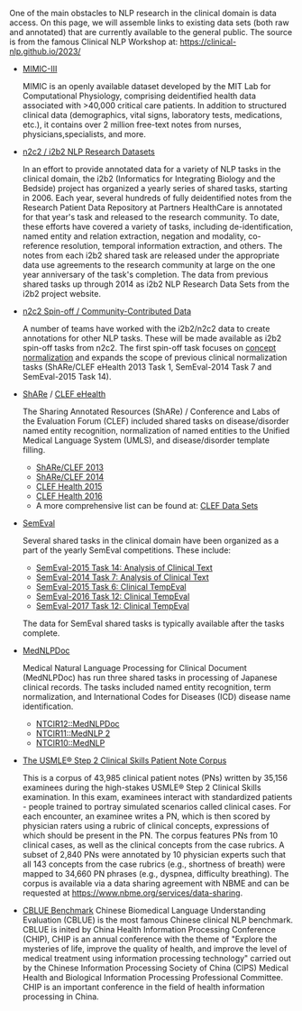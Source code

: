 One of the main obstacles to NLP research in the clinical domain is data access. On this page, we will assemble links to existing data sets (both raw and annotated) that are currently available to the general public. The source is from the famous Clinical NLP Workshop at: https://clinical-nlp.github.io/2023/

-   [MIMIC-III](https://mimic.mit.edu/)
    
    MIMIC is an openly available dataset developed by the MIT Lab for Computational Physiology, comprising deidentified health data associated with >40,000 critical care patients. In addition to structured clinical data (demographics, vital signs, laboratory tests, medications, etc.), it contains over 2 million free-text notes from nurses, physicians,specialists, and more.
    
-   [n2c2 / i2b2 NLP Research Datasets](https://www.i2b2.org/NLP/DataSets/Main.php)
    
    In an effort to provide annotated data for a variety of NLP tasks in the clinical domain, the i2b2 (Informatics for Integrating Biology and the Bedside) project has organized a yearly series of shared tasks, starting in 2006. Each year, several hundreds of fully deidentified notes from the Research Patient Data Repository at Partners HealthCare is annotated for that year's task and released to the research community. To date, these efforts have covered a variety of tasks, including de-identification, named entity and relation extraction, negation and modality, co-reference resolution, temporal information extraction, and others. The notes from each i2b2 shared task are released under the appropriate data use agreements to the research community at large on the one year anniversary of the task's completion. The data from previous shared tasks up through 2014 as i2b2 NLP Research Data Sets from the i2b2 project website.
    
-   [n2c2 Spin-off / Community-Contributed Data](https://www.i2b2.org/NLP/DataSets/Main.php)
    
    A number of teams have worked with the i2b2/n2c2 data to create annotations for other NLP tasks. These will be made available as i2b2 spin-off tasks from n2c2. The first spin-off task focuses on [concept normalization](https://n2c2.dbmi.hms.harvard.edu/track3) and expands the scope of previous clinical normalization tasks (ShARe/CLEF eHealth 2013 Task 1, SemEval-2014 Task 7 and SemEval-2015 Task 14).
    
-   [ShARe](https://projectreporter.nih.gov/project_info_description.cfm?aid=7985218&icde=30371551)  /  [CLEF eHealth](https://sites.google.com/site/clefehealth/)
    
    The Sharing Annotated Resources (ShARe) / Conference and Labs of the Evaluation Forum (CLEF) included shared tasks on disease/disorder named entity recognition, normalization of named entities to the Unified Medical Language System (UMLS), and disease/disorder template filling.
    
    -   [ShARe/CLEF 2013](https://sites.google.com/site/shareclefehealth/)
    -   [ShARe/CLEF 2014](http://clefehealth2014.dcu.ie/task-2)
    -   [CLEF Health 2015](https://sites.google.com/site/clefehealth2015/)
    -   [CLEF Health 2016](https://sites.google.com/site/clefehealth2016/)
    -   A more comprehensive list can be found at:  [CLEF Data Sets](https://sites.google.com/site/clefehealth/datasets)
    
-   [SemEval](http://alt.qcri.org/semeval2016/)
    
    Several shared tasks in the clinical domain have been organized as a part of the yearly SemEval competitions. These include:
    
    -   [SemEval-2015 Task 14: Analysis of Clinical Text](http://alt.qcri.org/semeval2015/task14/)
    -   [SemEval-2014 Task 7: Analysis of Clinical Text](http://alt.qcri.org/semeval2014/task7/)
    -   [SemEval-2015 Task 6: Clinical TempEval](http://alt.qcri.org/semeval2015/task6/)
    -   [SemEval-2016 Task 12: Clinical TempEval](http://alt.qcri.org/semeval2016/task12/)
    -   [SemEval-2017 Task 12: Clinical TempEval](http://alt.qcri.org/semeval2017/task12/)
    
    The data for SemEval shared tasks is typically available after the tasks complete.
    
-   [MedNLPDoc](https://sites.google.com/site/mednlpdoc/)
    
    Medical Natural Language Processing for Clinical Document (MedNLPDoc) has run three shared tasks in processing of Japanese clinical records. The tasks included named entity recognition, term normalization, and International Codes for Diseases (ICD) disease name identification.
    
    -   [NTCIR12::MedNLPDoc](https://sites.google.com/site/mednlpdoc/)
    -   [NTCIR11::MedNLP 2](http://mednlp.jp/ntcir11/)
    -   [NTCIR10::MedNLP](http://mednlp.jp/medistj-en/)
-   [The USMLE® Step 2 Clinical Skills Patient Note Corpus](https://aclanthology.org/2022.naacl-main.208/)
    
    This is a corpus of 43,985 clinical patient notes (PNs) written by 35,156 examinees during the high-stakes USMLE® Step 2 Clinical Skills examination. In this exam, examinees interact with standardized patients - people trained to portray simulated scenarios called clinical cases. For each encounter, an examinee writes a PN, which is then scored by physician raters using a rubric of clinical concepts, expressions of which should be present in the PN. The corpus features PNs from 10 clinical cases, as well as the clinical concepts from the case rubrics. A subset of 2,840 PNs were annotated by 10 physician experts such that all 143 concepts from the case rubrics (e.g., shortness of breath) were mapped to 34,660 PN phrases (e.g., dyspnea, difficulty breathing). The corpus is available via a data sharing agreement with NBME and can be requested at https://www.nbme.org/services/data-sharing.
   -   [CBLUE Benchmark](http://cips-chip.org.cn/)
   Chinese Biomedical Language Understanding Evaluation (CBLUE)  is the most famous Chinese clinical NLP benchmark. CBLUE is inited by China Health Information Processing Conference (CHIP), CHIP is an annual conference with the theme of "Explore the mysteries of life, improve the quality of health, and improve the level of medical treatment using information processing technology" carried out by the Chinese Information Processing Society of China (CIPS) Medical Health and Biological Information Processing Professional Committee. CHIP is an important conference in the field of health information processing in China. 
